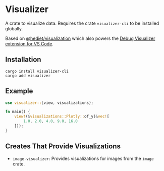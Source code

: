 # Visualizer

A crate to visualize data. Requires the crate `visualizer-cli` to be installed globally.

Based on [@hediet/visualization](https://github.com/hediet/visualization) which also powers
the [Debug Visualizer extension for VS Code](https://github.com/hediet/vscode-debug-visualizer).

## Installation

```
cargo install visualizer-cli
cargo add visualizer
```

## Example

```rust
use visualizer::{view, visualizations};

fn main() {
    view!(&visualizations::Plotly::of_y(&vec![
        1.0, 2.0, 4.0, 9.0, 16.0
    ]));
}
```

## Creates That Provide Visualizations

-   `image-visualizer`: Provides visualizations for images from the `image` crate.
